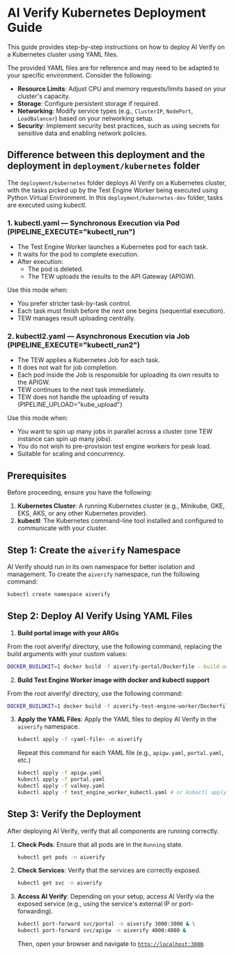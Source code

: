# AI Verify Kubernetes Deployment Guide

This guide provides step-by-step instructions on how to deploy AI Verify on a Kubernetes cluster using YAML files.

The provided YAML files are for reference and may need to be adapted to your specific environment. Consider the following:

- **Resource Limits**: Adjust CPU and memory requests/limits based on your cluster's capacity.
- **Storage**: Configure persistent storage if required.
- **Networking**: Modify service types (e.g., `ClusterIP`, `NodePort`, `LoadBalancer`) based on your networking setup.
- **Security**: Implement security best practices, such as using secrets for sensitive data and enabling network policies.

## Difference between this deployment and the deployment in `deployment/kubernetes` folder

The `deployment/kubernetes` folder deploys AI Verify on a Kubernetes cluster, with the tasks picked up by the Test Engine Worker being executed using Python Virtual Environment. In this `deployment/kubernetes-dev` folder, tasks are executed using kubectl. 

### 1. **kubectl.yaml** — Synchronous Execution via Pod (PIPELINE_EXECUTE="kubectl_run")

- The Test Engine Worker launches a Kubernetes pod for each task.
- It waits for the pod to complete execution.
- After execution:
   - The pod is deleted.
   - The TEW uploads the results to the API Gateway (APIGW).

Use this mode when:
- You prefer stricter task-by-task control.
- Each task must finish before the next one begins (sequential execution).
- TEW manages result uploading centrally.

### **2. kubectl2.yaml** — Asynchronous Execution via Job (PIPELINE_EXECUTE="kubectl_run2")

- The TEW applies a Kubernetes Job for each task.
- It does not wait for job completion.
- Each pod inside the Job is responsible for uploading its own results to the APIGW.
- TEW continues to the next task immediately.
- TEW does not handle the uploading of results (PIPELINE_UPLOAD="kube_upload")

Use this mode when:

- You want to spin up many jobs in parallel across a cluster (one TEW instance can spin up many jobs).
- You do not wish to pre-provision test engine workers for peak load.
- Suitable for scaling and concurrency.

## Prerequisites

Before proceeding, ensure you have the following:

1. **Kubernetes Cluster**: A running Kubernetes cluster (e.g., Minikube, GKE, EKS, AKS, or any other Kubernetes provider).
2. **kubectl**: The Kubernetes command-line tool installed and configured to communicate with your cluster.

## Step 1: Create the `aiverify` Namespace

AI Verify should run in its own namespace for better isolation and management. To create the `aiverify` namespace, run the following command:

```bash
kubectl create namespace aiverify
```

## Step 2: Deploy AI Verify Using YAML Files

1. **Build portal image with your ARGs** 

From the root aiverify/ directory, use the following command, replacing the build arguments with your custom values:

```sh
DOCKER_BUILDKIT=1 docker build -f aiverify-portal/Dockerfile --build-arg APIGW_HOST="YOUR_APIGW_HOST" --build-arg NEXT_PUBLIC_APIGW_HOST="YOUR_NEXT_PUBLIC_APIGW_HOST" -t aiverify-portal --target production .
```

2. **Build Test Engine Worker image with docker and kubectl support**

From the root aiverify/ directory, use the following command:

```sh
DOCKER_BUILDKIT=1 docker build -f aiverify-test-engine-worker/Dockerfile -t aiverify-test-engine-worker-kube --target docker-kube .
```

3. **Apply the YAML Files**: Apply the YAML files to deploy AI Verify in the `aiverify` namespace.

   ```bash
   kubectl apply -f <yaml-file> -n aiverify
   ```

   Repeat this command for each YAML file (e.g., `apigw.yaml`, `portal.yaml`, etc.)

   ```bash
   kubectl apply -f apigw.yaml
   kubectl apply -f portal.yaml
   kubectl apply -f valkey.yaml
   kubectl apply -f test_engine_worker_kubectl.yaml # or kubectl apply -f test_engine_worker_kubectl2.yaml
   ```


## Step 3: Verify the Deployment

After deploying AI Verify, verify that all components are running correctly.

1. **Check Pods**: Ensure that all pods are in the `Running` state.

   ```bash
   kubectl get pods -n aiverify
   ```

2. **Check Services**: Verify that the services are correctly exposed.

   ```bash
   kubectl get svc -n aiverify
   ```

3. **Access AI Verify**: Depending on your setup, access AI Verify via the exposed service (e.g., using the service's external IP or port-forwarding).

   ```bash
   kubectl port-forward svc/portal -n aiverify 3000:3000 & \
   kubectl port-forward svc/apigw -n aiverify 4000:4000 &
   ```

   Then, open your browser and navigate to [`http://localhost:3000`](http://localhost:3000).


